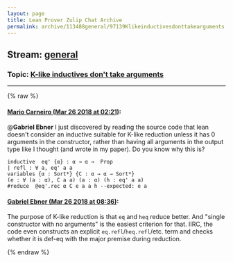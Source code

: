 ```yaml
---
layout: page
title: Lean Prover Zulip Chat Archive 
permalink: archive/113488general/97139Klikeinductivesdonttakearguments.html
---
```


## Stream: [general](index.html)
### Topic: [K-like inductives don't take arguments](97139Klikeinductivesdonttakearguments.html)

---


{% raw %}
#### [ Mario Carneiro (Mar 26 2018 at 02:21)](https://leanprover.zulipchat.com/#narrow/stream/113488-general/topic/K-like%20inductives%20don%27t%20take%20arguments/near/124204821):
@**Gabriel Ebner** I just discovered by reading the source code that lean doesn't consider an inductive suitable for K-like reduction unless it has 0 arguments in the constructor, rather than having all arguments in the output type like I thought (and wrote in my paper). Do you know why this is?
```
inductive  eq' {α} : α → α →  Prop
| refl : ∀ a, eq' a a
variables {α : Sort*} {C : α → α → Sort*}
(e : ∀ (a : α), C a a) (a : α) (h : eq' a a)
#reduce  @eq'.rec α C e a a h --expected: e a
```

#### [ Gabriel Ebner (Mar 26 2018 at 08:36)](https://leanprover.zulipchat.com/#narrow/stream/113488-general/topic/K-like%20inductives%20don%27t%20take%20arguments/near/124214212):
The purpose of K-like reduction is that `eq` and `heq` reduce better.  And "single constructor with no arguments" is the easiest criterion for that.  IIRC, the code even constructs an explicit `eq.refl`/`heq.refl`/etc. term and checks whether it is def-eq with the major premise during reduction.


{% endraw %}
